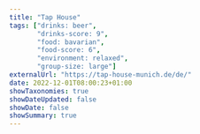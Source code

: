 ```yaml
---
title: "Tap House"
tags: ["drinks: beer",
       "drinks-score: 9",
       "food: bavarian",
       "food-score: 6",
       "environment: relaxed",
       "group-size: large"]
externalUrl: "https://tap-house-munich.de/de/"
date: 2022-12-01T08:00:23+01:00
showTaxonomies: true
showDateUpdated: false
showDate: false
showSummary: true
---
```

